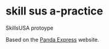 # skill sus a-practice
SkillsUSA protoype

Based on the [Panda Express](https://www.pandaexpress.com/) website.
